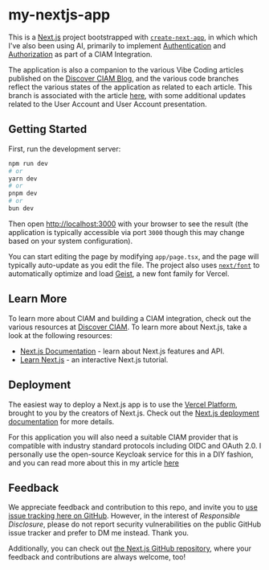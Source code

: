 # my-nextjs-app


This is a [Next.js](https://nextjs.org) project bootstrapped with [`create-next-app`](https://nextjs.org/docs/app/api-reference/cli/create-next-app), in which which I've also been using AI, primarily to implement [Authentication](https://discovery.cevolution.co.uk/ciam/authenticate/) and [Authorization](https://discovery.cevolution.co.uk/ciam/authorize/) as part of a CIAM Integration. 

The application is also a companion to the various Vibe Coding articles published on the [Discover CIAM Blog](https://discovery.cevolution.co.uk/ciam/?s=Vibe+Coding), and the various code branches reflect the various states of the application as related to each article. This branch is associated with the article [here](https://discovery.cevolution.co.uk/ciam/vibe-coded-authn/), with some additional updates related to the User Account and User Account presentation.

## Getting Started

First, run the development server:

```bash
npm run dev
# or
yarn dev
# or
pnpm dev
# or
bun dev
```

Then open [http://localhost:3000](http://localhost:3000) with your browser to see the result (the application is typically accessible via port `3000` though this may change based on your system configuration).

You can start editing the page by modifying `app/page.tsx`, and the page will typically auto-update as you edit the file. The project also uses [`next/font`](https://nextjs.org/docs/app/building-your-application/optimizing/fonts) to automatically optimize and load [Geist](https://vercel.com/font), a new font family for Vercel.

## Learn More

To learn more about CIAM and building a CIAM integration, check out the various resources at [Discover CIAM](https://discovery.cevolution.co.uk/ciam/). To learn more about Next.js, take a look at the following resources:

- [Next.js Documentation](https://nextjs.org/docs) - learn about Next.js features and API.
- [Learn Next.js](https://nextjs.org/learn) - an interactive Next.js tutorial.

## Deployment

The easiest way to deploy a Next.js app is to use the [Vercel Platform](https://vercel.com/new?utm_medium=default-template&filter=next.js&utm_source=create-next-app&utm_campaign=create-next-app-readme), brought to you by the creators of Next.js. Check out the [Next.js deployment documentation](https://nextjs.org/docs/app/building-your-application/deploying) for more details.

For this application you will also need a suitable CIAM provider that is compatible with industry standard protocols including OIDC and OAuth 2.0. I personally use the open-source Keycloak service for this in a DIY fashion, and you can read more about this in my article [here](https://discovery.cevolution.co.uk/ciam/open-source-ciam-using-keycloak/) 

## Feedback

We appreciate feedback and contribution to this repo, and invite you to [use issue tracking here on GitHub](https://github.com/PeterGFernandez/my-nextjs-app/issues). However, in the interest of _Responsible Disclosure_, please do not report security vulnerabilities on the public GitHub issue tracker and prefer to DM me instead. Thank you.

Additionally, you can check out [the Next.js GitHub repository](https://github.com/vercel/next.js), where your feedback and contributions are always welcome, too!


